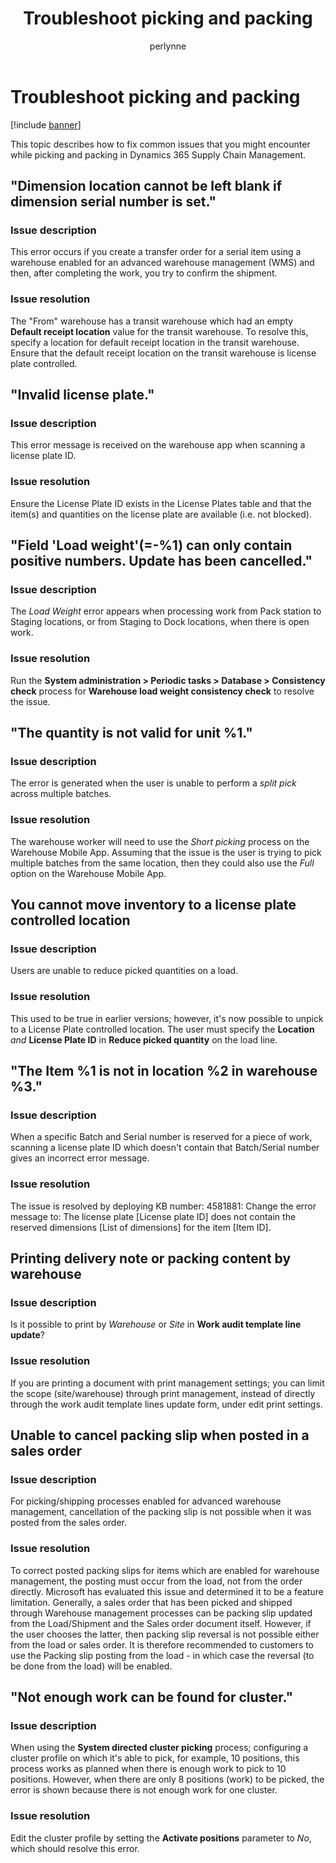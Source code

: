 ﻿---
# required metadata

title: Troubleshoot picking and packing
description: This topic describes how to fix common issues that you might encounter while picking and packing in Dynamics 365 Supply Chain Management.
author: perlynne
manager: tfehr
ms.date: 10/19/2020
ms.topic: article
ms.prod: 
ms.service: dynamics-ax-applications
ms.technology: 

# optional metadata

ms.search.form: 
# ROBOTS: 
audience: Application user
# ms.devlang: 
ms.reviewer: kamaybac
ms.search.scope: Core, Operations
# ms.tgt_pltfrm: 
ms.custom: 
ms.assetid: 
ms.search.region: Global
# ms.search.industry: 
ms.author: perlynne
ms.search.validFrom: 2020-10-19
ms.dyn365.ops.version: 10.0.15
---

# Troubleshoot picking and packing

[!include [banner](../includes/banner.md)]

This topic describes how to fix common issues that you might encounter while picking and packing in Dynamics 365 Supply Chain Management.

## "Dimension location cannot be left blank if dimension serial number is set."

### Issue description

This error occurs if you create a transfer order for a serial item using a warehouse enabled for an advanced warehouse management (WMS) and then, after completing the work, you try to confirm the shipment.

### Issue resolution

The "From" warehouse has a transit warehouse which had an empty **Default receipt location** value for the transit warehouse. To resolve this, specify a location for default receipt location in the transit warehouse. Ensure that the default receipt location on the transit warehouse is license plate controlled.

## "Invalid license plate."

### Issue description

This error message is received on the warehouse app when scanning a license plate ID.

### Issue resolution

Ensure the License Plate ID exists in the License Plates table and that the item(s) and quantities on the license plate are available (i.e. not blocked).

## "Field 'Load weight'(=-%1) can only contain positive numbers. Update has been cancelled."

### Issue description

The *Load Weight* error appears when processing work from Pack station to Staging locations, or from Staging to Dock locations, when there is open work.

### Issue resolution

Run the **System administration \> Periodic tasks \> Database \> Consistency check** process for **Warehouse load weight consistency check** to resolve the issue.

## "The quantity is not valid for unit %1."

### Issue description

The error is generated when the user is unable to perform a *split pick* across multiple batches.

### Issue resolution

The warehouse worker will need to use the *Short picking* process on the Warehouse Mobile App. Assuming that the issue is the user is trying to pick multiple batches from the same location, then they could also use the *Full* option on the Warehouse Mobile App.

## You cannot move inventory to a license plate controlled location

### Issue description

Users are unable to reduce picked quantities on a load.

### Issue resolution

This used to be true in earlier versions; however, it's now possible to unpick to a License Plate controlled location. The user must specify the **Location** *and* **License Plate ID** in **Reduce picked quantity** on the load line.

## "The Item %1 is not in location %2 in warehouse %3."

### Issue description

When a specific Batch and Serial number is reserved for a piece of work, scanning a license plate ID which doesn't contain that Batch/Serial number gives an incorrect error message.

### Issue resolution

The issue is resolved by deploying KB number: 4581881: Change the error message to: The license plate [License plate ID] does not contain the reserved dimensions [List of dimensions] for the item [Item ID].

## Printing delivery note or packing content by warehouse

### Issue description

Is it possible to print by *Warehouse* or *Site* in **Work audit template line update**?

### Issue resolution

If you are printing a document with print management settings; you can limit the scope (site/warehouse) through print management, instead of directly through the work audit template lines update form, under edit print settings.

## Unable to cancel packing slip when posted in a sales order

### Issue description

For picking/shipping processes enabled for advanced warehouse management, cancellation of the packing slip is not possible when it was posted from the sales order.

### Issue resolution

To correct posted packing slips for items which are enabled for warehouse management, the posting must occur from the load, not from the order directly. Microsoft has evaluated this issue and determined it to be a feature limitation. Generally, a sales order that has been picked and shipped through Warehouse management processes can be packing slip updated from the Load/Shipment and the Sales order document itself. However, if the user chooses the latter, then packing slip reversal is not possible either from the load or sales order. It is therefore recommended to customers to use the Packing slip posting from the load - in which case the reversal (to be done from the load) will be enabled.

## "Not enough work can be found for cluster."

### Issue description

When using the **System directed cluster picking** process; configuring a cluster profile on which it's able to pick, for example, 10 positions, this process works as planned when there is enough work to pick to 10 positions. However, when there are only 8 positions (work) to be picked, the error is shown because there is not enough work for one cluster.

### Issue resolution

Edit the cluster profile by setting the **Activate positions** parameter to *No*, which should resolve this error.
